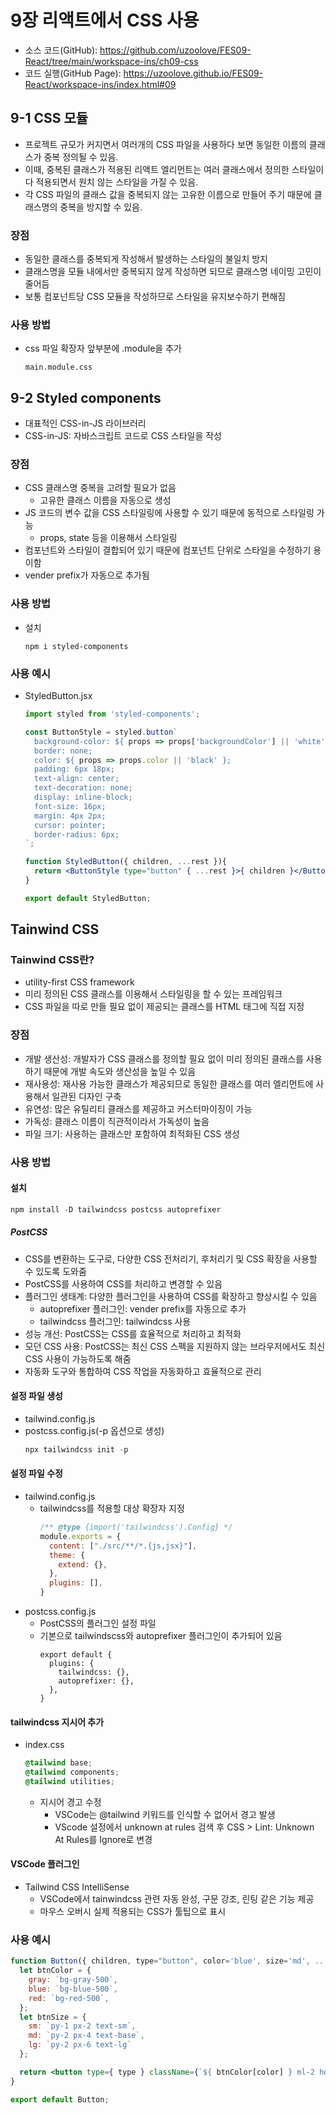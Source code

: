 # 9장 리액트에서 CSS 사용
* 소스 코드(GitHub): <https://github.com/uzoolove/FES09-React/tree/main/workspace-ins/ch09-css>
* 코드 실행(GitHub Page): <https://uzoolove.github.io/FES09-React/workspace-ins/index.html#09>


## 9-1 CSS 모듈
* 프로젝트 규모가 커지면서 여러개의 CSS 파일을 사용하다 보면 동일한 이름의 클래스가 중복 정의될 수 있음.
* 이때, 중복된 클래스가 적용된 리액트 엘리먼트는 여러 클래스에서 정의한 스타일이 다 적용되면서 원치 않는 스타일을 가질 수 있음.
* 각 CSS 파일의 클래스 값을 중복되지 않는 고유한 이름으로 만들어 주기 때문에 클래스명의 중복을 방지할 수 있음.

### 장점
* 동일한 클래스를 중복되게 작성해서 발생하는 스타일의 불일치 방지
* 클래스명을 모듈 내에서만 중복되지 않게 작성하면 되므로 클래스명 네이밍 고민이 줄어듬
* 보통 컴포넌트당 CSS 모듈을 작성하므로 스타일을 유지보수하기 편해짐

### 사용 방법
* css 파일 확장자 앞부분에 .module을 추가
  ```
  main.module.css
  ```

## 9-2 Styled components
* 대표적인 CSS-in-JS 라이브러리
* CSS-in-JS: 자바스크립트 코드로 CSS 스타일을 작성

### 장점
* CSS 클래스명 중복을 고려할 필요가 없음
  - 고유한 클래스 이름을 자동으로 생성
* JS 코드의 변수 값을 CSS 스타일링에 사용할 수 있기 때문에 동적으로 스타일링 가능
  - props, state 등을 이용해서 스타일링
* 컴포넌트와 스타일이 결합되어 있기 때문에 컴포넌트 단위로 스타일을 수정하기 용이함
* vender prefix가 자동으로 추가됨

### 사용 방법
* 설치
  ```
  npm i styled-components
  ```

### 사용 예시
* StyledButton.jsx
  ```jsx
  import styled from 'styled-components';

  const ButtonStyle = styled.button`
    background-color: ${ props => props['backgroundColor'] || 'white' };
    border: none;
    color: ${ props => props.color || 'black' };
    padding: 6px 18px;
    text-align: center;
    text-decoration: none;
    display: inline-block;
    font-size: 16px;
    margin: 4px 2px;
    cursor: pointer;
    border-radius: 6px;
  `;

  function StyledButton({ children, ...rest }){
    return <ButtonStyle type="button" { ...rest }>{ children }</ButtonStyle>
  }

  export default StyledButton;
  ```

## Tainwind CSS

### Tainwind CSS란?
* utility-first CSS framework
* 미리 정의된 CSS 클래스를 이용해서 스타일링을 할 수 있는 프레임워크
* CSS 파일을 따로 만들 필요 없이 제공되는 클래스를 HTML 태그에 직접 지정

### 장점
* 개발 생산성: 개발자가 CSS 클래스를 정의할 필요 없이 미리 정의된 클래스를 사용하기 때문에 개발 속도와 생산성을 높일 수 있음
* 재사용성: 재사용 가능한 클래스가 제공되므로 동일한 클래스를 여러 엘리먼트에 사용해서 일관된 디자인 구축
* 유연성: 많은 유틸리티 클래스를 제공하고 커스터마이징이 가능
* 가독성: 클래스 이름이 직관적이라서 가독성이 높음
* 파일 크기: 사용하는 클래스만 포함하여 최적화된 CSS 생성

### 사용 방법
#### 설치
```powershell
npm install -D tailwindcss postcss autoprefixer
```
##### PostCSS
* CSS를 변환하는 도구로, 다양한 CSS 전처리기, 후처리기 및 CSS 확장을 사용할 수 있도록 도와줌
* PostCSS를 사용하여 CSS를 처리하고 변경할 수 있음
* 플러그인 생태계: 다양한 플러그인을 사용하여 CSS를 확장하고 향상시킬 수 있음
  - autoprefixer 플러그인: vender prefix를 자동으로 추가
  - tailwindcss 플러그인: tailwindcss 사용
* 성능 개선: PostCSS는 CSS를 효율적으로 처리하고 최적화
* 모던 CSS 사용: PostCSS는 최신 CSS 스펙을 지원하지 않는 브라우저에서도 최신 CSS 사용이 가능하도록 해줌
* 자동화 도구와 통합하여 CSS 작업을 자동화하고 효율적으로 관리

#### 설정 파일 생성
* tailwind.config.js
* postcss.config.js(-p 옵션으로 생성)
  ```powershell
  npx tailwindcss init -p
  ```

#### 설정 파일 수정
* tailwind.config.js
  - tailwindcss를 적용할 대상 확장자 지정
    ```js
    /** @type {import('tailwindcss').Config} */
    module.exports = {
      content: ["./src/**/*.{js,jsx}"],
      theme: {
        extend: {},
      },
      plugins: [],
    }
    ```
* postcss.config.js
  - PostCSS의 플러그인 설정 파일
  - 기본으로 tailwindscss와 autoprefixer 플러그인이 추가되어 있음
    ```
    export default {
      plugins: {
        tailwindcss: {},
        autoprefixer: {},
      },
    }
    ```
    
#### tailwindcss 지시어 추가
* index.css
  ```css
  @tailwind base;
  @tailwind components;
  @tailwind utilities;
  ```

  - 지시어 경고 수정
    + VSCode는 @tailwind 키워드를 인식할 수 없어서 경고 발생
    + VScode 설정에서 unknown at rules 검색 후 CSS > Lint: Unknown At Rules를 Ignore로 변경
    
#### VSCode 플러그인
* Tailwind CSS IntelliSense
  - VSCode에서 tainwindcss 관련 자동 완성, 구문 강조, 린팅 같은 기능 제공
  - 마우스 오버시 실제 적용되는 CSS가 툴팁으로 표시

### 사용 예시
```jsx
function Button({ children, type="button", color='blue', size='md', ...rest }){
  let btnColor = {
    gray: `bg-gray-500`,
    blue: `bg-blue-500`,
    red: `bg-red-500`,
  };
  let btnSize = {
    sm: `py-1 px-2 text-sm`,
    md: `py-2 px-4 text-base`,
    lg: `py-2 px-6 text-lg`
  };

  return <button type={ type } className={`${ btnColor[color] } ml-2 hover:bg-blue-600 text-white font-bold ${btnSize[size]} rounded`} { ...rest }>{ children }</button>;
}

export default Button;
```


